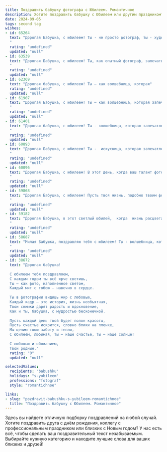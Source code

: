 ```yaml
---
title: Поздравить бабушку фотографа с Юбилеем. Романтичное
description: Хотите поздравить бабушку с Юбилеем или другим праздником? Наш ИИ создаст незабываемое поздравление, а вы обязательно выделитесь среди других.  
date: 2024-09-05
tags: second tag
wishes:
- id: 65264
  text: "Дорогая Бабушка, с юбилеем! Ты - не просто фотограф, ты - художник, который запечатлевает самые драгоценные моменты жизни, окутывая их волшебством света и цвета. Твои фотографии - это не просто снимки, а истории, рассказанные через объектив твоего сердца. Пусть каждый новый день будет полон ярких красок и счастливых мгновений, которые ты будешь продолжать ловить своим мастерством! 🙏❤️
  "
  rating: "undefined"
  updated: "null"
- id: 63539
  text: "Дорогая Бабушка, с юбилеем! Ты, как опытный фотограф, запечатлела в памяти множество прекрасных мгновений нашей жизни, запечатлевая их в своих снимках, полных любви и тепла. Пусть твоя жизнь будет такой же яркой и насыщенной, как твоя работа, а каждый день будет наполнен радостью и счастьем!
  "
  rating: "undefined"
  updated: "null"
- id: 62369
  text: "Дорогая бабушка, с юбилеем! Ты – как волшебница, которая"
  rating: "undefined"
  updated: "null"
- id: 61907
  text: "Дорогая Бабушка, с юбилеем! Ты – как волшебница, которая запечатлела на фотографиях самые яркие моменты нашей жизни. Пусть твоя душа всегда будет полна творческой энергии, а глаза светятся радостью и любовью!
  "
  rating: "undefined"
  updated: "null"
- id: 61401
  text: "Дорогая бабушка, с юбилеем! Ты - волшебница, которая запечатлела самые яркие моменты нашей жизни, как прекрасными фотоснимками, так и в наших сердцах. Пусть каждый день будет полон света, любви и творческих вдохновений!
  "
  rating: "undefined"
  updated: "null"
- id: 60893
  text: "Дорогая Бабушка, с юбилеем! Ты -  искусница, которая запечатлела самые ценные мгновения нашей жизни, мастерски поймав свет в глазах и улыбки на лицах. Твоя работа - это не просто фотографии, а целые истории, полные любви и тепла. Пусть каждый новый день будет полон вдохновения, а твои снимки продолжают радовать мир своей красотой и душевностью!
  "
  rating: "undefined"
  updated: "null"
- id: 60096
  text: "Дорогая Бабушка, с юбилеем! В этот день, когда ваш талант фотографа запечатлел столько прекрасных моментов, позвольте мне сказать, что ваша жизнь – это целая фотогалерея, наполненная любовью, теплом и счастьем, которые вы дарите нам каждый день. Пусть ваша душа всегда будет такой же светлой и чистой, как ваши снимки, а ваш взгляд – таким же ясным и проникновенным, как объектив вашей камеры!
  "
  rating: "undefined"
  updated: "null"
- id: 59868
  text: "Дорогая Бабушка, с юбилеем! Пусть твоя жизнь, подобно твоим фотографиям, будет наполнена яркими моментами, теплыми красками и нежной любовью. Счастья тебе, здоровья и долгих лет, полных вдохновения и творческих успехов!
  "
  rating: "undefined"
  updated: "null"
- id: 59182
  text: "Дорогая Бабушка, в этот светлый юбилей,  когда  жизнь расцветает новыми красками, как твои чудесные фотографии,  я хочу пожелать тебе  море  любви,  крепкого здоровья и  радости  от  каждого мгновения! Пусть  каждый  день  будет полон  счастья,  как  твои  воспоминания,  запечатленные  на  пленке!
  "
  rating: "undefined"
  updated: "null"
- id: 58687
  text: "Милая Бабушка, поздравляю тебя с юбилеем! Ты - волшебница, которая запечатлела в своих фотографиях не только мгновения, но и любовь, радость, тепло и всю красоту жизни. Пусть твой объектив всегда ловит только счастливые моменты, а сердце наполняется любовью и благополучием!
  "
  rating: "undefined"
  updated: "null"
- id: 38672
  text: "Дорогая бабушка!
  
  С юбилеем тебя поздравляем,
  С каждым годом ты всё ярче светишь,
  Ты – как фото, наполненное светом,
  Каждый миг с тобою – навечно в сердце.
  
  Ты в фотографии видишь мир с любовью,
  Каждый кадр – это история, жизнь необъятная,
  Твои снимки дарят радость и вдохновение,
  Как и ты, бабушка, с мудростью бесконечной.
  
  Пусть каждый день твой будет полон красоты,
  Пусть счастье искрится, словно блики на пленке,
  Мы ценим твою заботу и тепло,
  С юбилеем, любимая, ты – наше счастье, ты – наше солнце!
  
  С любовью и обожанием,
  Твои родные."
  rating: "0"
  updated: "null"

selectedValues:
  recipients: "babushku"
  holidays: "s-yubileem"
  professions: "fotograf"
  style: "romantichnoe"

links:
- slug: "pozdravit-babushku-s-yubileem-romantichnoe"
  title: "Поздравить бабушку с Юбилеем. Романтичное"
---
```


Здесь вы найдете отличную подборку поздравлений на любой случай. 
Хотите поздравить друга с днём рождения, коллегу с профессиональным праздником или близких с Новым годом? У нас есть всё, чтобы сделать ваш поздравительный текст незабываемым. Выбирайте нужную категорию и находите лучшие слова для ваших близких и друзей!
